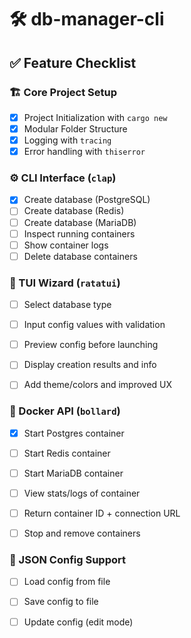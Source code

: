 # 🛠️ db-manager-cli
## ✅ Feature Checklist

### 🏗️ Core Project Setup

- [x] Project Initialization with `cargo new`
- [x] Modular Folder Structure
- [x] Logging with `tracing`
- [x] Error handling with `thiserror`

### ⚙️ CLI Interface (`clap`)

- [x] Create database (PostgreSQL)
- [ ] Create database (Redis)
- [ ] Create database (MariaDB)
- [ ] Inspect running containers
- [ ] Show container logs
- [ ] Delete database containers

### 🎨 TUI Wizard (`ratatui`)

- [ ] Select database type
- [ ] Input config values with validation
- [ ] Preview config before launching
- [ ] Display creation results and info

- [ ] Add theme/colors and improved UX

### 🐳 Docker API (`bollard`)

- [x] Start Postgres container
- [ ] Start Redis container
- [ ] Start MariaDB container

- [ ] View stats/logs of container
- [ ] Return container ID + connection URL
- [ ] Stop and remove containers


### 📄 JSON Config Support

- [ ] Load config from file

- [ ] Save config to file
- [ ] Update config (edit mode)
